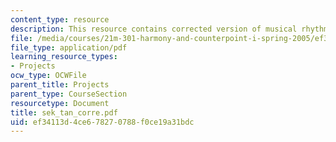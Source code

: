 ```yaml
---
content_type: resource
description: This resource contains corrected version of musical rhythm.
file: /media/courses/21m-301-harmony-and-counterpoint-i-spring-2005/ef34113d4ce678270788f0ce19a31bdc_sek_tan_corre.pdf
file_type: application/pdf
learning_resource_types:
- Projects
ocw_type: OCWFile
parent_title: Projects
parent_type: CourseSection
resourcetype: Document
title: sek_tan_corre.pdf
uid: ef34113d-4ce6-7827-0788-f0ce19a31bdc
---
```

